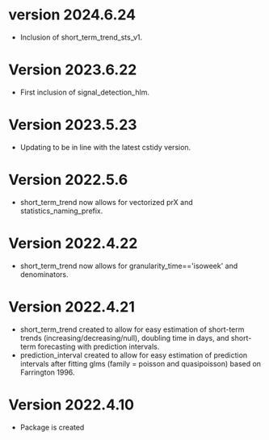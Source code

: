 # version 2024.6.24

- Inclusion of short_term_trend_sts_v1.

# Version 2023.6.22

- First inclusion of signal_detection_hlm.

# Version 2023.5.23

- Updating to be in line with the latest cstidy version.

# Version 2022.5.6

- short_term_trend now allows for vectorized prX and statistics_naming_prefix.

# Version 2022.4.22

- short_term_trend now allows for granularity_time=='isoweek' and denominators.

# Version 2022.4.21

- short_term_trend created to allow for easy estimation of short-term trends (increasing/decreasing/null), doubling time in days, and short-term forecasting with prediction intervals.
- prediction_interval created to allow for easy estimation of prediction intervals after fitting glms (family = poisson and quasipoisson) based on Farrington 1996.

# Version 2022.4.10

- Package is created
